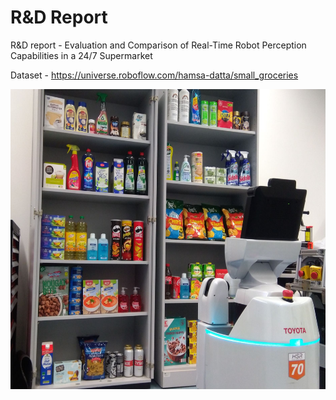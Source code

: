 # R&D Report
R&amp;D report - Evaluation and Comparison of Real-Time Robot Perception Capabilities in a 24/7 Supermarket

Dataset - https://universe.roboflow.com/hamsa-datta/small_groceries

<img src="rnd_img.png" width="640" height="480">
